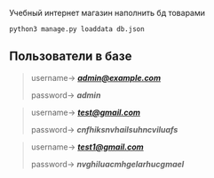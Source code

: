 Учебный интернет магазин
наполнить бд товарами 

`python3 manage.py loaddata db.json`

## Пользователи в базе

>username-> ***admin@example.com***
> 
>password-> ***admin***

>username-> ***test@gmail.com***
> 
>password-> ***cnfhiksnvhailsuhncviluafs***

>username-> ***test1@gmail.com***
> 
>password-> ***nvghiluacmhgelarhucgmael***
